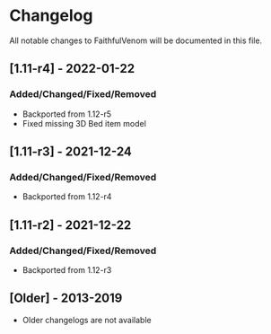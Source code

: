 # Changelog
All notable changes to FaithfulVenom will be documented in this file.

## [1.11-r4] - 2022-01-22
### Added/Changed/Fixed/Removed
- Backported from 1.12-r5
- Fixed missing 3D Bed item model

## [1.11-r3] - 2021-12-24
### Added/Changed/Fixed/Removed
- Backported from 1.12-r4

## [1.11-r2] - 2021-12-22
### Added/Changed/Fixed/Removed
- Backported from 1.12-r3

## [Older] - 2013-2019
- Older changelogs are not available
